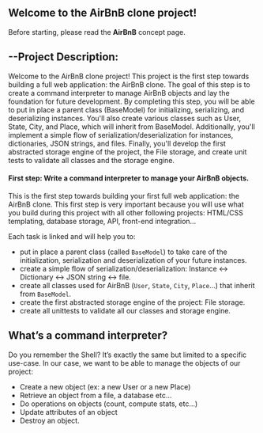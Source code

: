 ## __Welcome to the AirBnB clone project!__
Before starting, please read the __AirBnB__ concept page.

## --Project Description:

Welcome to the AirBnB clone project! This project is the first step towards building a full web application: the AirBnB clone. The goal of this step is to create a command interpreter to manage AirBnB objects and lay the foundation for future development. By completing this step, you will be able to put in place a parent class (BaseModel) for initializing, serializing, and deserializing instances. You'll also create various classes such as User, State, City, and Place, which will inherit from BaseModel. Additionally, you'll implement a simple flow of serialization/deserialization for instances, dictionaries, JSON strings, and files. Finally, you'll develop the first abstracted storage engine of the project, the File storage, and create unit tests to validate all classes and the storage engine.

#### __First step: Write a command interpreter to manage your AirBnB objects.__
This is the first step towards building your first full web application: the AirBnB clone. This first step is very important because you will use what you build during this project with all other following projects: HTML/CSS templating, database storage, API, front-end integration…

Each task is linked and will help you to:

+ put in place a parent class (called `BaseModel`) to take care of the initialization, serialization and deserialization of your future instances.
+ create a simple flow of serialization/deserialization: Instance <-> Dictionary <-> JSON string <-> file.
+ create all classes used for AirBnB (`User`, `State`, `City`, `Place`…) that inherit from `BaseModel`.
+ create the first abstracted storage engine of the project: File storage.
+ create all unittests to validate all our classes and storage engine.

## __What’s a command interpreter?__
Do you remember the Shell? It’s exactly the same but limited to a specific use-case. In our case, we want to be able to manage the objects of our project:

+ Create a new object (ex: a new User or a new Place)
+ Retrieve an object from a file, a database etc…
+ Do operations on objects (count, compute stats, etc…)
+ Update attributes of an object
+ Destroy an object.
